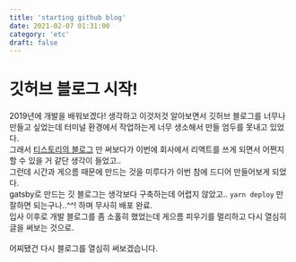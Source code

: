 ```yaml
---
title: 'starting github blog'
date: 2021-02-07 01:31:00
category: 'etc'
draft: false
---
```


# 깃허브 블로그 시작!

2019년에 개발을 배워보겠다! 생각하고 이것저것 알아보면서 깃허브 블로그를 너무나 만들고 싶었는데 터미널 환경에서 작업하는게 너무 생소해서 만들 엄두를 못내고 있었다. </br>
그래서 [티스토리의 블로그](http://sozerodev.tistory.com) 만 써보다가 이번에 회사에서 리액트를 쓰게 되면서 어쩐지 할 수 있을 거 같단 생각이 들었고.. </br>
그런데 시간과 게으름 때문에 만드는 것을 미루다가 이번 참에 드디어 만들어보게 되었다. </br>
gatsby로 만드는 깃 블로그는 생각보다 구축하는데 어렵지 않았고.. `yarn deploy` 만 잘하면 되는구나..^^! 하며 무사히 배포 완료. </br>
입사 이후로 개발 블로그를 좀 소홀히 했었는데 게으름 피우기를 멀리하고 다시 열심히 글을 써보는 것으로.</br>
</br>
어찌됐건 다시 블로그를 열심히 써보겠습니다.